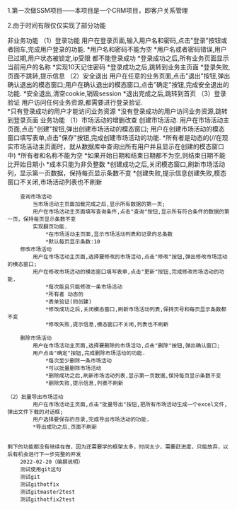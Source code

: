 1.第一次做SSM项目——本项目是一个CRM项目，即客户关系管理

2.由于时间有限仅仅实现了部分功能

[//]: # ()
	非业务功能
    （1）登录功能
       用户在登录页面,输入用户名和密码,点击"登录"按钮或者回车,完成用户登录的功能.
			*用户名和密码不能为空
			*用户名或者密码错误,用户已过期,用户状态被锁定,ip受限 都不能登录成功
			*登录成功之后,所有业务页面显示当前用户的名称
			*实现10天记住密码
			*登录成功之后,跳转到业务主页面
			*登录失败,页面不跳转,提示信息
	（2）安全退出
		用户在任意的业务页面,点击"退出"按钮,弹出确认退出的模态窗口;用户在确认退出的模态窗口,点击"确定"按钮,完成安全退出的功能.
			*安全退出,清空cookie,销毁session
			*退出完成之后,跳转到首页
	（3）登录验证
		用户访问任何业务资源,都需要进行登录验证.	
			*只有登录成功的用户才能访问业务资源
			*没有登录成功的用户访问业务资源,跳转到登录页面
	业务功能
	（1）市场活动的增删改查
		创建市场活动.
			用户在市场活动主页面,点击"创建"按钮,弹出创建市场活动的模态窗口;
			用户在创建市场活动的模态窗口填写表单,点击"保存"按钮,完成创建市场活动的功能.
				*所有者是动态的(//在现实市场活动主页面时，就从数据库中查询出所有用户并且显示在创建的模态窗口中)
				*所有者和名称不能为空
				*如果开始日期和结束日期都不为空,则结束日期不能比开始日期小
				*成本只能为非负整数
				*创建成功之后,关闭模态窗口,刷新市场活动列，显示第一页数据，保持每页显示条数不变
				*创建失败,提示信息创建失败,模态窗口不关闭,市场活动列表也不刷新

		查询市场活动
			当市场活动主页面加载完成之后,显示所有数据的第一页;
			用户在市场活动主页面填写查询条件,点击"查询"按钮,显示所有符合条件的数据的第一页，保持每页显示条数不变
			实现翻页功能.
				*在市场活动主页面,显示市场活动列表和记录的总条数
				*默认每页显示条数:10
		修改市场活动
			用户在市场活动主页面,选择要修改的市场活动,点击"修改"按钮,弹出修改市场活动的模态窗口;
			用户在修改市场活动的模态窗口填写表单,点击"更新"按钮,完成修改市场活动的功能.
				*每次能且只能修改一条市场活动
				*所有者 动态的
				*表单验证(同创建)
				*修改成功之后,关闭模态窗口,刷新市场活动列表,保持页号和每页显示条数都不变
				*修改失败,提示信息,模态窗口不关闭,列表也不刷新

		删除市场活动
			用户在市场活动主页面,选择要删除的市场活动,点击"删除"按钮,弹出确认窗口;
			用户点击"确定"按钮,完成删除市场活动的功能.
				*每次至少删除一条市场活动
				*可以批量删除市场活动
				*删除成功之后,刷新市场活动列表,显示第一页数据,保持每页显示条数不变
				*删除失败,提示信息,列表不刷新

	（2）批量导出市场活动
			用户在市场活动主页面,点击"批量导出"按钮,把所有市场活动生成一个excel文件,弹出文件下载的对话框;
			用户选择要保存的目录,完成导出市场活动的功能.
			*导出成功之后,页面不刷新
			

	剩下的功能都没有继续在做，因为还需要学的框架太多，时间太少，需要赶进度，只能放弃，以后有机会进行下一步完整的开发
		2022-02-20（编撰说明）
        测试使用git这句
        测试git
        测试githotfix
        测试gitmaster2test
        测试githotfix2test
